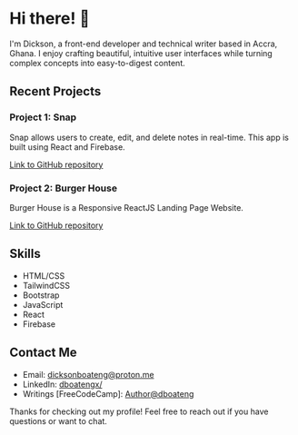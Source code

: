 # Hi there! 👋

I'm Dickson, a front-end developer and technical writer based in Accra, Ghana. I enjoy crafting beautiful, intuitive user interfaces while turning complex concepts into easy-to-digest content.

## Recent Projects

### Project 1: Snap
Snap allows users to create, edit, and delete notes in real-time. This app is built using React and Firebase.

[Link to GitHub repository](https://github.com/dboatengg/snap)


### Project 2: Burger House
Burger House is a Responsive ReactJS Landing Page Website.

[Link to GitHub repository](https://github.com/dboatengg/burger-house)



## Skills

-   HTML/CSS
-   TailwindCSS
-   Bootstrap
-   JavaScript
-   React
-   Firebase

## Contact Me

-   Email: [dicksonboateng@proton.me](mailto:dicksonboateng@proton.me)
-   LinkedIn: [dboatengx/](https://www.linkedin.com/in/dboatengx/)
-   Writings [FreeCodeCamp]: [Author@dboateng](https://www.freecodecamp.org/news/author/dboateng/)

Thanks for checking out my profile! Feel free to reach out if you have questions or want to chat.
